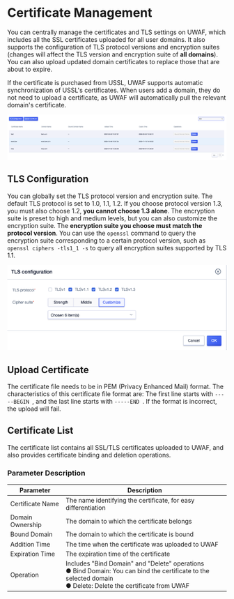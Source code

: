 # Certificate Management

You can centrally manage the certificates and TLS settings on UWAF, which includes all the SSL certificates uploaded for all user domains. It also supports the configuration of TLS protocol versions and encryption suites (changes will affect the TLS version and encryption suite of **all domains**). You can also upload updated domain certificates to replace those that are about to expire.

If the certificate is purchased from USSL, UWAF supports automatic synchronization of USSL's certificates. When users add a domain, they do not need to upload a certificate, as UWAF will automatically pull the relevant domain's certificate.

![](/images/certificate_management-get_certificate.png)

## TLS Configuration

You can globally set the TLS protocol version and encryption suite. The default TLS protocol is set to 1.0, 1.1, 1.2. If you choose protocol version 1.3, you must also choose 1.2, **you cannot choose 1.3 alone**. The encryption suite is preset to high and medium levels, but you can also customize the encryption suite. The **encryption suite you choose must match the protocol version**. You can use the `openssl` command to query the encryption suite corresponding to a certain protocol version, such as `openssl ciphers -tls1_1 -s` to query all encryption suites supported by TLS 1.1.

![](/images/certificate_management-set_tls.png)

## Upload Certificate

The certificate file needs to be in PEM (Privacy Enhanced Mail) format. The characteristics of this certificate file format are: 
The first line starts with `-----BEGIN `, and the last line starts with `-----END `. If the format is incorrect, the upload will fail.

## Certificate List

The certificate list contains all SSL/TLS certificates uploaded to UWAF, and also provides certificate binding and deletion operations.

### Parameter Description

| Parameter        | Description                                                  |
| ---------------- | ------------------------------------------------------------ |
| Certificate Name | The name identifying the certificate, for easy differentiation |
| Domain Ownership | The domain to which the certificate belongs                  |
| Bound Domain     | The domain to which the certificate is bound                 |
| Addition Time    | The time when the certificate was uploaded to UWAF           |
| Expiration Time  | The expiration time of the certificate                       |
| Operation        | Includes "Bind Domain" and "Delete" operations<br>● Bind Domain: You can bind the certificate to the selected domain<br>● Delete: Delete the certificate from UWAF |
